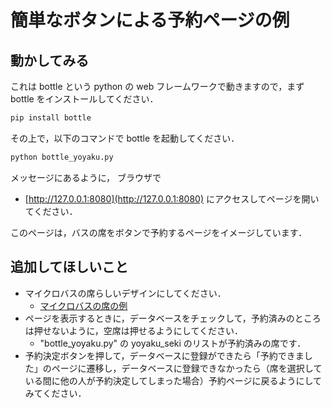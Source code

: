 # 簡単なボタンによる予約ページの例


## 動かしてみる
これは bottle という python の web フレームワークで動きますので，まず bottle をインストールしてください．

```bash
pip install bottle
```

その上で，以下のコマンドで bottle を起動してください．

```bash
python bottle_yoyaku.py
```

メッセージにあるように， ブラウザで
* [http://127.0.0.1:8080](http://127.0.0.1:8080)
にアクセスしてページを開いてください．

このページは，バスの席をボタンで予約するページをイメージしています．

## 追加してほしいこと
* マイクロバスの席らしいデザインにしてください．
    * [マイクロバスの席の例](https://www.kantobus.co.jp/charter/type.php?id=5)
* ページを表示するときに，データベースをチェックして，予約済みのところは押せないように，空席は押せるようにしてください．
    * "bottle_yoyaku.py" の yoyaku_seki のリストが予約済みの席です．
* 予約決定ボタンを押して，データベースに登録ができたら「予約できました」のページに遷移し，データベースに登録できなかったら（席を選択している間に他の人が予約決定してしまった場合）予約ページに戻るようにしてみてください．
